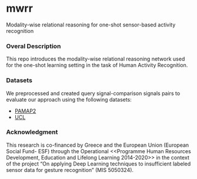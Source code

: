 # mwrr
Modality-wise relational reasoning for one-shot sensor-based activity recognition

### Overal Description
This repo introduces the modality-wise relational reasoning network used for the one-shot learning setting in the task of Human Activity Recognition.

### Datasets
We preprocessed and created query signal-comparison signals pairs to evaluate our approach using the following datasets:
- [PAMAP2](https://archive.ics.uci.edu/ml/datasets/pamap2+physical+activity+monitoring)
- [UCL](https://archive.ics.uci.edu/ml/datasets/human+activity+recognition+using+smartphones)

### Acknowledgment
This research is co-financed by Greece and the European Union (European Social Fund- ESF) through the Operational <<Programme Human Resources Development, Education and Lifelong Learning 2014-2020>> in the context of the project “On applying Deep Learning techniques to insufficient labeled sensor data for gesture recognition” (MIS 5050324).
